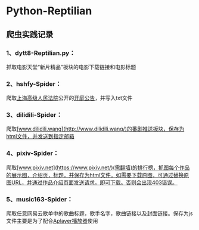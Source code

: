 # Python-Reptilian
## 爬虫实践记录


### 1、dytt8-Reptilian.py：

  抓取电影天堂“新片精品”板块的电影下载链接和电影标题
  
### 2、hshfy-Spider：

  爬取[上海高级人民法院](http://www.hshfy.sh.cn/shfy/gweb2017/index.html)公开的[开庭公告](http://www.hshfy.sh.cn/shfy/gweb2017/ktgg_search_content.jsp)，并写入txt文件
  
### 3、dilidili-Spider：
爬取[www.dilidili.wang](http://www.dilidili.wang/)的番剧推送板块，保存为html文件，并发送到指定邮箱
  
### 4、pixiv-Spider：

  爬取[www.pixiv.net](https://www.pixiv.net/)(需翻墙)的排行榜，抓图每个作品的展示图，介绍页，标题，并保存为html文件。如需要下载原图，可通过替换原图URL，并通过作品介绍页面发送请求，即可下载。否则会出现403错误。
  
### 5、music163-Spider：

  爬取任意网易云歌单中的歌曲标题，歌手名字，歌曲链接以及封面链接。保存为js文件主要是为了配合[Aplayer播放器](https://aplayer.js.org/#/zh-Hans/ )使用

